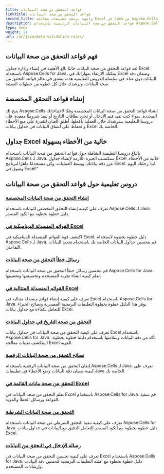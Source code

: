 ```yaml
---
title: قواعد التحقق من صحة البيانات
linktitle: قواعد التحقق من صحة البيانات
second_title: واجهة برمجة تطبيقات معالجة Excel في Java من Aspose.Cells
description: قواعد التحقق من صحة البيانات الرئيسية باستخدام Aspose.Cells لـ Java. أنشئ جداول بيانات Excel خالية من الأخطاء. استكشف الدروس التعليمية الشاملة الآن!
type: docs
weight: 11
url: /ar/java/data-validation-rules/
---
```


## فهم قواعد التحقق من صحة البيانات
تُعد قواعد التحقق من صحة البيانات جانبًا بالغ الأهمية في إنشاء وإدارة جداول Excel. باستخدام Aspose.Cells for Java، يمكنك الارتقاء بمهاراتك في Excel وضمان دقة البيانات دون عناء. في سلسلة الدروس التعليمية هذه، نتعمق في عالم قواعد التحقق من صحة البيانات، ونرشدك خلال كل خطوة من خطوات العملية.

## إنشاء قواعد التحقق المخصصة
يتيح لك Aspose.Cells إنشاء قواعد التحقق من صحة البيانات المخصصة وفقًا لاحتياجاتك المحددة. سواء كنت تقيد قيم الإدخال أو تحدد نطاقات التاريخ أو تنفذ شروطًا معقدة، فإن دروسنا التعليمية سترشدك خلال العملية بأكملها. أطلق العنان للقدرة على منع الأخطاء والحفاظ على اتساق البيانات في جداول بيانات Excel الخاصة بك.

## جداول Excel خالية من الأخطاء بسهولة
باتباع دروسنا التعليمية الشاملة حول قواعد التحقق من صحة البيانات باستخدام Aspose.Cells لـ Java، ستكتسب الخبرة اللازمة لإنشاء جداول Excel خالية من الأخطاء. عزز دقة بياناتك، وبسط العمليات، وكن مستخدمًا ماهرًا لبرنامج Excel. ابدأ رحلتك اليوم وتفوق في Excel!"

## دروس تعليمية حول قواعد التحقق من صحة البيانات
### [إنشاء التحقق من صحة البيانات المخصصة](./creating-custom-data-validation/)
تعرف على كيفية إنشاء التحقق المخصص للبيانات باستخدام Aspose.Cells لـ Java. دليل خطوة بخطوة مع الكود المصدر.
### [القوائم المنسدلة الديناميكية في Excel](./dynamic-dropdown-lists-in-excel/)
اكتشف قوة القوائم المنسدلة الديناميكية في Excel. دليل خطوة بخطوة لاستخدام Aspose.Cells لـ Java. قم بتحسين جداول البيانات الخاصة بك باستخدام تحديد البيانات التفاعلي.
### [رسائل خطأ التحقق من صحة البيانات](./data-validation-error-messages/)
قم بتحسين رسائل خطأ التحقق من صحة البيانات باستخدام Aspose.Cells for Java. تعلم كيفية إنشاء تجربة المستخدم وتخصيصها وتحسينها.
### [القوائم المنسدلة المتتالية في Excel](./cascading-dropdowns-in-excel/)
تعرف على كيفية إنشاء قوائم منسدلة متتالية في Excel باستخدام Aspose.Cells for Java. يوفر هذا الدليل خطوة بخطوة التعليمات البرمجية المصدرية ونصائح الخبراء للتعامل بكفاءة مع جداول بيانات Excel.
### [التحقق من صحة التاريخ في جداول البيانات](./date-validation-in-spreadsheets/)
تعرف على كيفية التحقق من صحة البيانات في جداول بيانات Excel باستخدام Aspose.Cells for Java. تأكد من دقة البيانات وسلامتها باستخدام دليلنا خطوة بخطوة. استكشف تقنيات معالجة Excel القوية.
### [نصائح التحقق من صحة البيانات الرقمية](./numeric-data-validation-tips/)
إتقان التحقق من صحة البيانات الرقمية باستخدام Aspose.Cells لـ Java. تعرف على كيفية ضمان دقة البيانات ومنع الأخطاء في تطبيقات Java الخاصة بك.
### [التحقق من صحة بيانات القائمة في Excel](./list-data-validation-in-excel/)
تعلم التحقق من صحة البيانات في Excel باستخدام Aspose.Cells for Java. قم بتنفيذ القواعد ورسائل الخطأ والمزيد.
### [التحقق من صحة البيانات الشرطية](./conditional-data-validation/)
تعرف على كيفية تنفيذ التحقق الشرطي من صحة البيانات باستخدام Aspose.Cells for Java. دليل خطوة بخطوة مع الكود المصدر للتعامل الدقيق مع البيانات في جداول بيانات Excel.
### [رسالة الإدخال في التحقق من البيانات](./input-message-in-data-validation/)
تعرف على كيفية تحسين التحقق من صحة البيانات في Excel باستخدام Aspose.Cells for Java. دليل خطوة بخطوة مع أمثلة التعليمات البرمجية لتحسين دقة البيانات وإرشادات المستخدم.